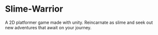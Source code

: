 # Slime-Warrior
A 2D platformer game made with unity. Reincarnate as slime and seek out new adventures that await on your journey.
